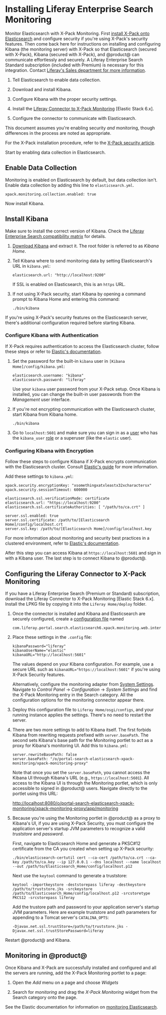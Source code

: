# Installing Liferay Enterprise Search Monitoring [](id=installing-liferay-enterprise-search-monitoring)

Monitor Elasticsearch with X-Pack Monitoring. First 
[install X-Pack onto Elasticsearch](discover/deployment/-/knowledge_base-7-1/installing-x-pack)
and configure security if you're using X-Pack's security features. Then come
back here for instructions on installing and configuring Kibana (the monitoring
server) with X-Pack so that Elasticsearch (secured with X-Pack), Kibana (secured
with X-Pack), and @product@ can communicate effortlessly and securely. A Liferay
Enterprise Search Standard subscription (included with Premium) is necessary for
this integration.  Contact 
[Liferay's Sales department for more information](https://www.liferay.com/contact-us#contact-sales).

1.  Tell Elasticsearch to enable data collection.

2.  Download and install Kibana.

3.  Configure Kibana with the proper security settings.

4.  Install the 
    [Liferay Connector to X-Pack Monitoring](https://web.liferay.com/marketplace/-/mp/application/106163750) [Elastic Stack 6.x].

5.  Configure the connector to communicate with Elasticsearch.

This document assumes you're enabling security *and* monitoring, though
differences in the process are noted as appropriate.

For the X-Pack installation procedure, refer to the 
[X-Pack security article](/discover/deployment/-/knowledge_base-7-1/installing-x-pack-security).

Start by enabling data collection in Elasticsearch.

## Enable Data Collection [](id=enable-data-collection)

Monitoring is enabled on Elasticsearch by default, but data collection isn't.
Enable data collection by adding this line to `elasticsearch.yml`.

    xpack.monitoring.collection.enabled: true

Now install Kibana.

## Install Kibana [](id=install-kibana)

Make sure to install the correct version of Kibana. Check the 
[Liferay Enterprise Search compatibility matrix](https://web.liferay.com/group/customer/dxp/support/compatibility-matrix/enterprise-search)
for details.

1.  [Download Kibana](https://www.elastic.co/downloads/kibana)
    and extract it. The root folder is referred to as *Kibana Home*.

2.  Tell Kibana where to send monitoring data by setting Elasticsearch's URL in
    `kibana.yml`:

        elasticsearch.url: "http://localhost:9200"

    If SSL is enabled on Elasticsearch, this is an `https` URL.

3.  If not using X-Pack security, start Kibana by opening a command prompt to 
    Kibana Home and entering this command:

        ./bin/kibana

If you're using X-Pack's security features on the Elasticsearch server, there's
additional configuration required before starting Kibana.

### Configure Kibana with Authentication [](id=configure-kibana-with-authentication)

If X-Pack requires authentication to access the Elasticsearch cluster, follow
these steps or refer to 
[Elastic's documentation](https://www.elastic.co/guide/en/kibana/6.5/monitoring-xpack-kibana.html). 

1.  Set the password for the built-in `kibana` user in `[Kibana
    Home]/config/kibana.yml`:

        elasticsearch.username: "kibana"
        elasticsearch.password: "liferay"

    Use your `kibana` user password from your X-Pack setup. Once Kibana is
    installed, you can change the built-in user passwords from the
    *Management* user interface.

2.  If you're not encrypting communication with the Elasticsearch cluster, start
    Kibana from Kibana home. 

        ./bin/kibana

3.  Go to `localhost:5601` and make sure you can sign in as a 
    [user](https://www.elastic.co/guide/en/x-pack/6.5/native-realm.html#native-add)
    who has the `kibana_user` 
    [role](https://www.elastic.co/guide/en/x-pack/6.5/built-in-roles.html) 
    or a superuser (like the `elastic` user).

### Configuring Kibana with Encryption [](id=configuring-kibana-with-encryption)

Follow these steps to configure Kibana if X-Pack encrypts communication with the
Elasticsearch cluster. Consult 
[Elastic's guide](https://www.elastic.co/guide/en/kibana/6.5/using-kibana-with-security.html#using-kibana-with-security)
for more information.

Add these settings to `kibana.yml`:

    xpack.security.encryptionKey: "xsomethingxatxleastx32xcharactersx"
    xpack.security.sessionTimeout: 600000

    elasticsearch.ssl.verificationMode: certificate
    elasticsearch.url: "https://localhost:9200"
    elasticsearch.ssl.certificateAuthorities: [ "/path/to/ca.crt" ]

    server.ssl.enabled: true
    server.ssl.certificate: /path/to/[Elasticsearch Home]/config/localhost.crt
    server.ssl.key: /path/to/[Elasticsearch Home]/config/localhost.key

For more information about monitoring and security best practices in a clustered
environment, refer to 
[Elastic's documentation](https://www.elastic.co/guide/en/x-pack/6.5/secure-monitoring.html).

After this step you can access Kibana at `https://localhost:5601` and sign in
with a Kibana user. The last step is to connect Kibana to @product@.

## Configuring the Liferay Connector to X-Pack Monitoring [](id=configuring-the-liferay-connector-to-x-pack-monitoring)

If you have a Liferay Enterprise Search (Premium or Standard) subscription,
download the Liferay Connector to X-Pack Monitoring [Elastic Stack 6.x]. Install
the LPKG file by copying it into the `Liferay Home/deploy` folder. 

1.  Once the connector is installed and Kibana and Elasticsearch are securely
    configured, create a 
    [configuration file](/discover/portal/-/knowledge_base/7-1/understanding-system-configuration-files)
    named

        com.liferay.portal.search.elasticsearch6.xpack.monitoring.web.internal.configuration.XPackMonitoringConfiguration.config

2.  Place these settings in the `.config` file:

        kibanaPassword="liferay"
        kibanaUserName="elastic"
        kibanaURL="http://localhost:5601"

    The values depend on your Kibana configuration. For example, use a secure
    URL such as `kibanaURL="https://localhost:5601"` if you're using X-Pack
    Security features.

    Alternatively, configure the monitoring adapter from
    [System Settings](/discover/portal/-/knowledge_base/7-1/system-settings).
    Navigate to *Control Panel* &rarr; *Configuration* &rarr; *System Settings* 
    and find the X-Pack Monitoring entry in the Search category. All the
    configuration options for the monitoring connector appear there.

3.  Deploy this configuration file to `Liferay Home/osgi/configs`, and your 
    running instance applies the settings. There's no need to restart the
    server.

4.  There are two more settings to add to Kibana itself. The first forbids 
    Kibana from rewriting requests prefixed with `server.basePath`. The second
    sets Kibana's base path for the Monitoring portlet to act as a proxy for
    Kibana's monitoring UI. Add this to `kibana.yml`:

        server.rewriteBasePath: false
        server.basePath: "/o/portal-search-elasticsearch-xpack-monitoring/xpack-monitoring-proxy"

    Note that once you set the `server.basePath`, you cannot access the Kibana
    UI through Kibana's URL (e.g., `https://localhost:5601`). All access to the
    Kibana UI is through the Monitoring portlet, which is only accessible to
    signed in @product@ users. Navigate directly to the portlet using this URL:

    [http://localhost:8080/o/portal-search-elasticsearch-xpack-monitoring/xpack-monitoring-proxy/app/monitoring](http://localhost:8080/o/portal-search-elasticsearch-xpack-monitoring/xpack-monitoring-proxy/app/monitoring)

5.  Because you're using the Monitoring portlet in @product@ as a proxy to
    Kibana's UI, if you are using X-Pack Security, you must configure the
    application server's startup JVM parameters to recognize a valid
    *truststore* and *password*.

    First, navigate to Elasticsearch Home and generate a PKSC#12 certificate
    from the CA you created when setting up X-Pack security:

        ./bin/elasticsearch-certutil cert --ca-cert /path/to/ca.crt --ca-key /path/to/ca.key --ip 127.0.0.1 --dns localhost --name localhost --out /path/to/Elasticsearch_Home/config/localhost.p12

    Next use the `keytool` command to generate a truststore:

        keytool -importkeystore -deststorepass liferay -destkeystore /path/to/truststore.jks -srckeystore /path/to/Elasticsearch_Home/config/localhost.p12 -srcstoretype PKCS12 -srcstorepass liferay

    Add the trustore path and password to your application server's startup JVM
    parameters. Here are example truststore and path parameters for appending to
    a Tomcat server's `CATALINA_OPTS`:

        -Djavax.net.ssl.trustStore=/path/to/truststore.jks -Djavax.net.ssl.trustStorePassword=liferay

Restart @product@ and Kibana.

## Monitoring in @product@ [](id=monitoring-in-product)

Once Kibana and X-Pack are successfully installed and configured and all the
servers are running, add the X-Pack Monitoring portlet to a page:

1.  Open the *Add* menu on a page and choose *Widgets*

2.  Search for *monitoring* and drag the *X-Pack Monitoring* widget from
    the Search category onto the page.

See the Elastic documentation for information on 
[monitoring Elasticsearch](https://www.elastic.co/guide/en/elasticsearch/reference/6.5/es-monitoring.html).
